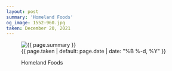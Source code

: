 ```yaml
---
layout: post
summary: 'Homeland Foods'
og_image: 1552-960.jpg
taken: December 20, 2021
---
```


<figure class="post">
 <img alt="{{ page.summary }}" sizes="(min-width: 700px) 50vw, calc(100vw - 2rem)" src="{{ site.assets_url }}/1552-480.jpg" srcset="{{ site.assets_url }}/1552-240.jpg 240w, {{ site.assets_url }}/1552-480.jpg 480w, {{ site.assets_url }}/1552-720.jpg 720w, {{ site.assets_url }}/1552-960.jpg 960w"/>
 <figcaption>
  <time>
   {{ page.taken | default: page.date | date: "%B %-d, %Y" }}
  </time>
  <p>
   Homeland Foods
  </p>
 </figcaption>
</figure>
